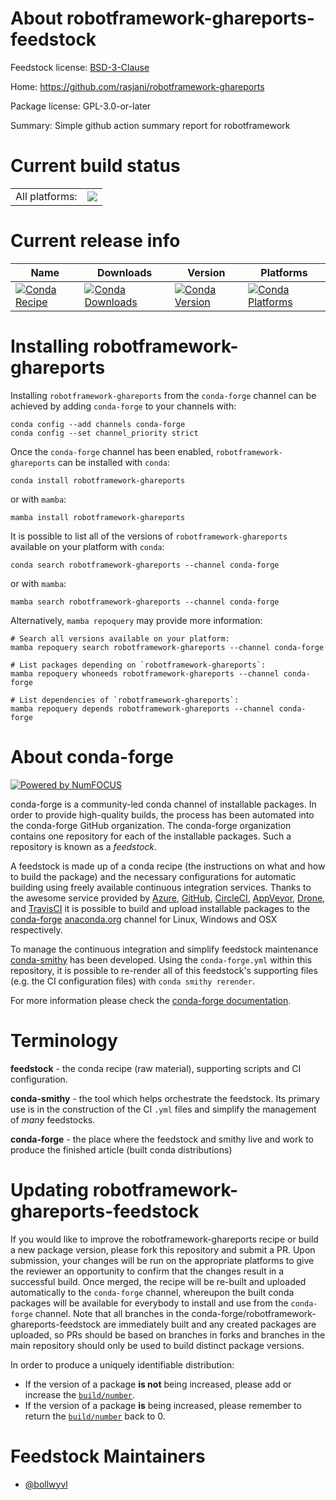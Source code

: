 About robotframework-ghareports-feedstock
=========================================

Feedstock license: [BSD-3-Clause](https://github.com/conda-forge/robotframework-ghareports-feedstock/blob/main/LICENSE.txt)

Home: https://github.com/rasjani/robotframework-ghareports

Package license: GPL-3.0-or-later

Summary: Simple github action summary report for robotframework

Current build status
====================


<table><tr><td>All platforms:</td>
    <td>
      <a href="https://dev.azure.com/conda-forge/feedstock-builds/_build/latest?definitionId=25236&branchName=main">
        <img src="https://dev.azure.com/conda-forge/feedstock-builds/_apis/build/status/robotframework-ghareports-feedstock?branchName=main">
      </a>
    </td>
  </tr>
</table>

Current release info
====================

| Name | Downloads | Version | Platforms |
| --- | --- | --- | --- |
| [![Conda Recipe](https://img.shields.io/badge/recipe-robotframework--ghareports-green.svg)](https://anaconda.org/conda-forge/robotframework-ghareports) | [![Conda Downloads](https://img.shields.io/conda/dn/conda-forge/robotframework-ghareports.svg)](https://anaconda.org/conda-forge/robotframework-ghareports) | [![Conda Version](https://img.shields.io/conda/vn/conda-forge/robotframework-ghareports.svg)](https://anaconda.org/conda-forge/robotframework-ghareports) | [![Conda Platforms](https://img.shields.io/conda/pn/conda-forge/robotframework-ghareports.svg)](https://anaconda.org/conda-forge/robotframework-ghareports) |

Installing robotframework-ghareports
====================================

Installing `robotframework-ghareports` from the `conda-forge` channel can be achieved by adding `conda-forge` to your channels with:

```
conda config --add channels conda-forge
conda config --set channel_priority strict
```

Once the `conda-forge` channel has been enabled, `robotframework-ghareports` can be installed with `conda`:

```
conda install robotframework-ghareports
```

or with `mamba`:

```
mamba install robotframework-ghareports
```

It is possible to list all of the versions of `robotframework-ghareports` available on your platform with `conda`:

```
conda search robotframework-ghareports --channel conda-forge
```

or with `mamba`:

```
mamba search robotframework-ghareports --channel conda-forge
```

Alternatively, `mamba repoquery` may provide more information:

```
# Search all versions available on your platform:
mamba repoquery search robotframework-ghareports --channel conda-forge

# List packages depending on `robotframework-ghareports`:
mamba repoquery whoneeds robotframework-ghareports --channel conda-forge

# List dependencies of `robotframework-ghareports`:
mamba repoquery depends robotframework-ghareports --channel conda-forge
```


About conda-forge
=================

[![Powered by
NumFOCUS](https://img.shields.io/badge/powered%20by-NumFOCUS-orange.svg?style=flat&colorA=E1523D&colorB=007D8A)](https://numfocus.org)

conda-forge is a community-led conda channel of installable packages.
In order to provide high-quality builds, the process has been automated into the
conda-forge GitHub organization. The conda-forge organization contains one repository
for each of the installable packages. Such a repository is known as a *feedstock*.

A feedstock is made up of a conda recipe (the instructions on what and how to build
the package) and the necessary configurations for automatic building using freely
available continuous integration services. Thanks to the awesome service provided by
[Azure](https://azure.microsoft.com/en-us/services/devops/), [GitHub](https://github.com/),
[CircleCI](https://circleci.com/), [AppVeyor](https://www.appveyor.com/),
[Drone](https://cloud.drone.io/welcome), and [TravisCI](https://travis-ci.com/)
it is possible to build and upload installable packages to the
[conda-forge](https://anaconda.org/conda-forge) [anaconda.org](https://anaconda.org/)
channel for Linux, Windows and OSX respectively.

To manage the continuous integration and simplify feedstock maintenance
[conda-smithy](https://github.com/conda-forge/conda-smithy) has been developed.
Using the ``conda-forge.yml`` within this repository, it is possible to re-render all of
this feedstock's supporting files (e.g. the CI configuration files) with ``conda smithy rerender``.

For more information please check the [conda-forge documentation](https://conda-forge.org/docs/).

Terminology
===========

**feedstock** - the conda recipe (raw material), supporting scripts and CI configuration.

**conda-smithy** - the tool which helps orchestrate the feedstock.
                   Its primary use is in the construction of the CI ``.yml`` files
                   and simplify the management of *many* feedstocks.

**conda-forge** - the place where the feedstock and smithy live and work to
                  produce the finished article (built conda distributions)


Updating robotframework-ghareports-feedstock
============================================

If you would like to improve the robotframework-ghareports recipe or build a new
package version, please fork this repository and submit a PR. Upon submission,
your changes will be run on the appropriate platforms to give the reviewer an
opportunity to confirm that the changes result in a successful build. Once
merged, the recipe will be re-built and uploaded automatically to the
`conda-forge` channel, whereupon the built conda packages will be available for
everybody to install and use from the `conda-forge` channel.
Note that all branches in the conda-forge/robotframework-ghareports-feedstock are
immediately built and any created packages are uploaded, so PRs should be based
on branches in forks and branches in the main repository should only be used to
build distinct package versions.

In order to produce a uniquely identifiable distribution:
 * If the version of a package **is not** being increased, please add or increase
   the [``build/number``](https://docs.conda.io/projects/conda-build/en/latest/resources/define-metadata.html#build-number-and-string).
 * If the version of a package **is** being increased, please remember to return
   the [``build/number``](https://docs.conda.io/projects/conda-build/en/latest/resources/define-metadata.html#build-number-and-string)
   back to 0.

Feedstock Maintainers
=====================

* [@bollwyvl](https://github.com/bollwyvl/)

